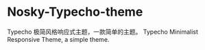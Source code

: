 # Nosky-Typecho-theme
Typecho 极简风格响应式主题，一款简单的主题。 Typecho Minimalist Responsive Theme, a simple theme.
